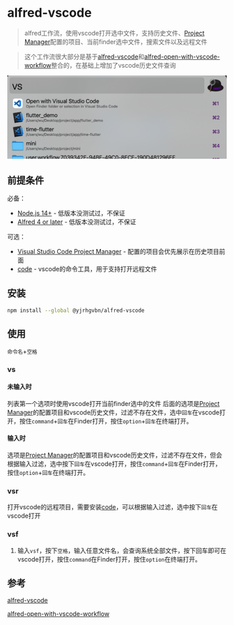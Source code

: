 # alfred-vscode

> alfred工作流，使用vscode打开选中文件，支持历史文件、[Project Manager](https://marketplace.visualstudio.com/items?itemName=alefragnani.project-manager)配置的项目、当前finder选中文件，搜索文件以及远程文件

> 这个工作流很大部分是基于[alfred-vscode](https://github.com/kbshl/alfred-vscode)和[alfred-open-with-vscode-workflow](https://github.com/alexchantastic/alfred-open-with-vscode-workflow)整合的，在基础上增加了vscode历史文件查询

![screenshot](docs/screenshot.png)

## 前提条件

必备：

- [Node.js 14+](https://nodejs.org) - 低版本没测试过，不保证
- [Alfred 4 or later](https://www.alfredapp.com) - 低版本没测试过，不保证

可选：

- [Visual Studio Code Project Manager](https://marketplace.visualstudio.com/items?itemName=alefragnani.project-manager) - 配置的项目会优先展示在历史项目前面
- [code](https://code.visualstudio.com/docs/setup/mac#_launching-from-the-command-line) - vscode的命令工具，用于支持打开远程文件
  
## 安装

```bash
npm install --global @yjrhgvbn/alfred-vscode
```

## 使用

`命令名`+`空格`

### vs

#### 未输入时

列表第一个选项时使用vscode打开当前finder选中的文件
后面的选项是[Project Manager](https://marketplace.visualstudio.com/items?itemName=alefragnani.project-manager)的配置项目和vscode历史文件，过滤不存在文件，选中`回车`在vscode打开，按住`command`+`回车`在Finder打开，按住`option`+`回车`在终端打开。

#### 输入时

选项是[Project Manager](https://marketplace.visualstudio.com/items?itemName=alefragnani.project-manager)的配置项目和vscode历史文件，过滤不存在文件，但会根据输入过滤，选中按下`回车`在vscode打开，按住`command`+`回车`在Finder打开，按住`option`+`回车`在终端打开。

### vsr

打开vscode的远程项目，需要安装[code](https://code.visualstudio.com/docs/setup/mac)，可以根据输入过滤，选中按下`回车`在vscode打开

### vsf

1. 输入`vsf`，按下`空格`，输入任意文件名，会查询系统全部文件，按下回车即可在vscode打开，按住`command`在Finder打开，按住`option`在终端打开。

## 参考

[alfred-vscode](https://github.com/kbshl/alfred-vscode)

[alfred-open-with-vscode-workflow](https://github.com/alexchantastic/alfred-open-with-vscode-workflow)

